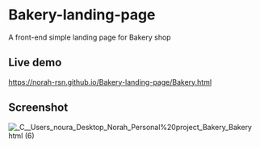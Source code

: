 # Bakery-landing-page
A front-end simple landing page for Bakery shop

## Live demo
https://norah-rsn.github.io/Bakery-landing-page/Bakery.html

## Screenshot
![_C__Users_noura_Desktop_Norah_Personal%20project_Bakery_Bakery html (6)](https://user-images.githubusercontent.com/102757083/185765742-b15c2b44-1026-499f-9b9f-6d5ec75b9993.png)


